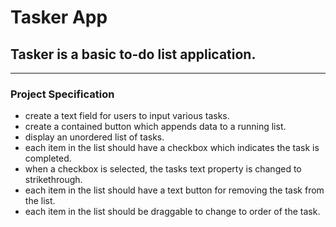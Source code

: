# Tasker App

## Tasker is a basic to-do list application.

---

### Project Specification
* create a text field for users to input various tasks.
* create a contained button which appends data to a running list.
* display an unordered list of tasks.
* each item in the list should have a checkbox which indicates the task is completed.
* when a checkbox is selected, the tasks text property is changed to strikethrough.
* each item in the list should have a text button for removing the task from the list.
* each item in the list should be draggable to change to order of the task.
 

